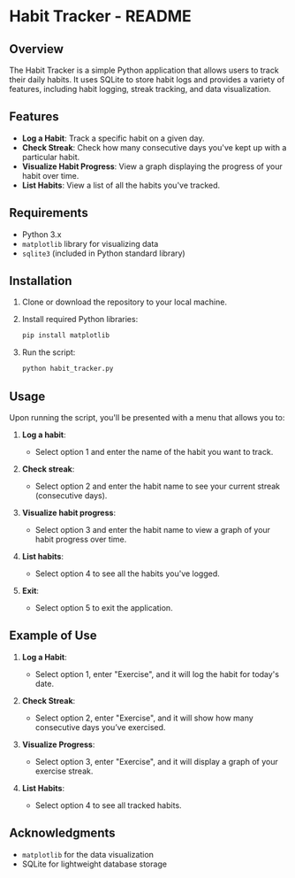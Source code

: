 # Habit Tracker - README

## Overview

The Habit Tracker is a simple Python application that allows users to track their daily habits. It uses SQLite to store habit logs and provides a variety of features, including habit logging, streak tracking, and data visualization.

## Features

- **Log a Habit**: Track a specific habit on a given day.
- **Check Streak**: Check how many consecutive days you've kept up with a particular habit.
- **Visualize Habit Progress**: View a graph displaying the progress of your habit over time.
- **List Habits**: View a list of all the habits you've tracked.

## Requirements

- Python 3.x
- `matplotlib` library for visualizing data
- `sqlite3` (included in Python standard library)

## Installation

1. Clone or download the repository to your local machine.
2. Install required Python libraries:

    ```bash
    pip install matplotlib
    ```

3. Run the script:

    ```bash
    python habit_tracker.py
    ```

## Usage

Upon running the script, you'll be presented with a menu that allows you to:

1. **Log a habit**: 
    - Select option 1 and enter the name of the habit you want to track.
    
2. **Check streak**: 
    - Select option 2 and enter the habit name to see your current streak (consecutive days).

3. **Visualize habit progress**: 
    - Select option 3 and enter the habit name to view a graph of your habit progress over time.

4. **List habits**: 
    - Select option 4 to see all the habits you've logged.

5. **Exit**: 
    - Select option 5 to exit the application.

## Example of Use

1. **Log a Habit**: 
    - Select option 1, enter "Exercise", and it will log the habit for today's date.

2. **Check Streak**:
    - Select option 2, enter "Exercise", and it will show how many consecutive days you’ve exercised.

3. **Visualize Progress**:
    - Select option 3, enter "Exercise", and it will display a graph of your exercise streak.

4. **List Habits**: 
    - Select option 4 to see all tracked habits.
      

## Acknowledgments

- `matplotlib` for the data visualization
- SQLite for lightweight database storage
